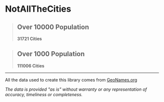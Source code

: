 # NotAllTheCities

>## Over 10000 Population
>__31721 Cities__

>## Over 1000 Population
>__111006 Cities__

***
All the data used to create this library comes from [GeoNames.org](https://www.geonames.org/)

_The data is provided "as is" without warranty or any representation of accuracy, timeliness or completeness._

